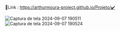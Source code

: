 📌Link : https://arthurmoura-project.github.io/Projeto/✔️

![Captura de tela 2024-09-07 190511](https://github.com/user-attachments/assets/6ddca77c-7640-4d1f-8681-170cfebddf5c)
![Captura de tela 2024-09-07 190524](https://github.com/user-attachments/assets/2ddb8882-604c-4ee7-afba-0eebb73ad069)
